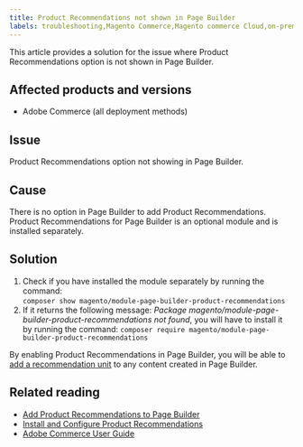 ```yaml
---
title: Product Recommendations not shown in Page Builder
labels: troubleshooting,Magento Commerce,Magento commerce Cloud,on-premise,cloud infrastructure,Page Builder,Product Recommendations,
---
```


This article provides a solution for the issue where Product Recommendations option is not shown in Page Builder.

## Affected products and versions

* Adobe Commerce (all deployment methods)

## Issue

Product Recommendations option not showing in Page Builder.

## Cause

There is no option in Page Builder to add Product Recommendations. Product Recommendations for Page Builder is an optional module and is installed separately.

## Solution

1. Check if you have installed the module separately by running the command:  
`composer show magento/module-page-builder-product-recommendations`
1. If it returns the following message: *Package magento/module-page-builder-product-recommendations not found*, you will have to install it by running the command: `composer require magento/module-page-builder-product-recommendations`

By enabling Product Recommendations in Page Builder, you will be able to [add a recommendation unit](https://docs.magento.com/user-guide/marketing/page-builder-add-product-recs.html?_ga=2.187638894.756057933.1627907332-1732968789.1622116639) to any content created in Page Builder.

## Related reading

* [Add Product Recommendations to Page Builder](https://docs.magento.com/user-guide/marketing/page-builder-add-product-recs.html)
* [Install and Configure Product Recommendations](https://devdocs.magento.com/recommendations/install-configure.html)
* [Adobe Commerce User Guide](https://docs.magento.com/user-guide/)
